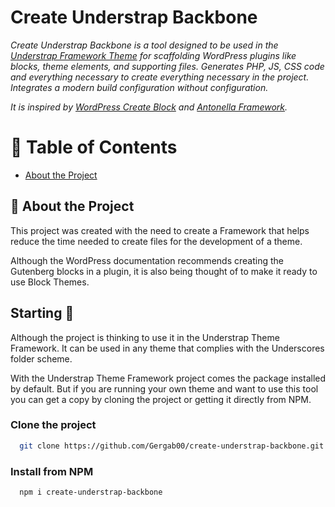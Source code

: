 # Create Understrap Backbone
_Create Understrap Backbone is a tool designed to be used in the [Understrap Framework Theme](https://github.com/Gergab00/understrap-framework-theme) for scaffolding WordPress plugins like blocks, theme elements, and supporting files. Generates PHP, JS, CSS code and everything necessary to create everything necessary in the project. Integrates a modern build configuration without configuration._

_It is inspired by [WordPress Create Block](https://www.npmjs.com/package/@wordpress/create-block) and [Antonella Framework](https://antonellaframework.com/en/)._

<!-- Table of Contents -->
# :notebook_with_decorative_cover: Table of Contents
- [About the Project](#star2-about-the-project)

<!-- About the Project -->
## :star2: About the Project

This project was created with the need to create a Framework that helps reduce the time needed to create files for the development of a theme.

Although the WordPress documentation recommends creating the Gutenberg blocks in a plugin, it is also being thought of to make it ready to use Block Themes.

## Starting 🚀

Although the project is thinking to use it in the Understrap Theme Framework.  It can be used in any theme that complies with the Underscores folder scheme.

With the Understrap Theme Framework project comes the package installed by default.  But if you are running your own theme and want to use this tool you can get a copy by cloning the project or getting it directly from NPM.

### Clone the project 

```bash
  git clone https://github.com/Gergab00/create-understrap-backbone.git
```

### Install from NPM

```bash
  npm i create-understrap-backbone
``` 
